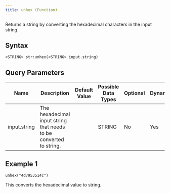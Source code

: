 ```yaml
---
title: unhex (Function)
---
```


Returns a string by converting the hexadecimal characters in the input string.

## Syntax

    <STRING> str:unhex(<STRING> input.string)

## Query Parameters

| Name         | Description              | Default Value | Possible Data Types | Optional | Dynamic |
|--------------|-------------------------------------|---------------|---------------------|----------|---------|
| input.string | The hexadecimal input string that needs to be converted to string. |               | STRING              | No       | Yes     |

## Example 1

    unhex("4d7953514c")

This converts the hexadecimal value to string.
